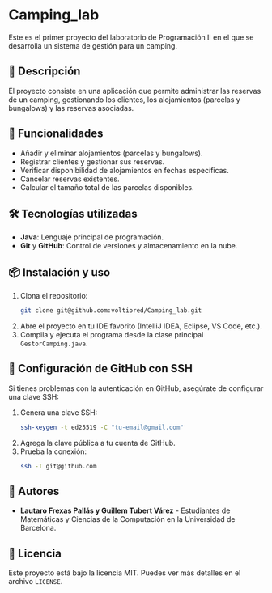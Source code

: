 # Camping_lab

Este es el primer proyecto del laboratorio de Programación II en el que se desarrolla un sistema de gestión para un camping.

## 📌 Descripción
El proyecto consiste en una aplicación que permite administrar las reservas de un camping, gestionando los clientes, los alojamientos (parcelas y bungalows) y las reservas asociadas.

## 🚀 Funcionalidades
- Añadir y eliminar alojamientos (parcelas y bungalows).
- Registrar clientes y gestionar sus reservas.
- Verificar disponibilidad de alojamientos en fechas específicas.
- Cancelar reservas existentes.
- Calcular el tamaño total de las parcelas disponibles.

## 🛠️ Tecnologías utilizadas
- **Java**: Lenguaje principal de programación.
- **Git** y **GitHub**: Control de versiones y almacenamiento en la nube.

## 📦 Instalación y uso
1. Clona el repositorio:
   ```sh
   git clone git@github.com:voltiored/Camping_lab.git
   ```
2. Abre el proyecto en tu IDE favorito (IntelliJ IDEA, Eclipse, VS Code, etc.).
3. Compila y ejecuta el programa desde la clase principal `GestorCamping.java`.

## 🔑 Configuración de GitHub con SSH
Si tienes problemas con la autenticación en GitHub, asegúrate de configurar una clave SSH:
1. Genera una clave SSH:
   ```sh
   ssh-keygen -t ed25519 -C "tu-email@gmail.com"
   ```
2. Agrega la clave pública a tu cuenta de GitHub.
3. Prueba la conexión:
   ```sh
   ssh -T git@github.com
   ```

## 📝 Autores
- **Lautaro Frexas Pallás y Guillem Tubert Várez** - Estudiantes de Matemáticas y Ciencias de la Computación en la Universidad de Barcelona.

## 📜 Licencia
Este proyecto está bajo la licencia MIT. Puedes ver más detalles en el archivo `LICENSE`.

